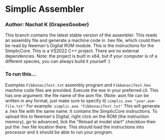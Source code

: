 # Simplic Assembler
### Author: Nachat K (GrapesGoober)
This branch contains the latest stable version of the assembler. This reads an assembly file and generate a machine code in .hex file, which could then be read by Neeman's Digital ROM module. This is the instructions for the SimplicCore. This is a VS2022 C++ project. There are no external dependencies. Note: the project is built in x64, but if your computer is of a different species, you can always build it yourself :)

### To run this...
Examples `FibbonaciTest.txt` assembly program and `FibbonaciTest.hex` machine code files are provided.
Execute the exe in your preferred cli. This has one argument: the file name of the asm file. (Note: asm file can be written in any format, just make sure to specify it)
`simplic.exe "your-asm-file.txt"`
For example: `simplic.exe "FibbonaciTest.txt"`
This will generate a .hex file with the same name. It contains the SimplicCore instructions. To upload this to Neeman's Digital, right click on the ROM (the instruction memory), go to advanced, tick the "Reload at model start" checkbox then put the .hex file location there. This should load the instructions into processor and it should be able to run your program.
